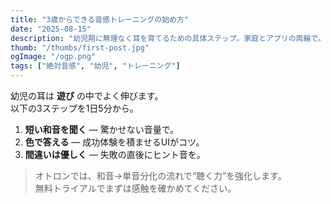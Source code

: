 ```yaml
---
title: "3歳からできる音感トレーニングの始め方"
date: "2025-08-15"
description: "幼児期に無理なく耳を育てるための具体ステップ。家庭とアプリの両輪で。"
thumb: "/thumbs/first-post.jpg"
ogImage: "/ogp.png"
tags: ["絶対音感", "幼児", "トレーニング"]
---
```


幼児の耳は **遊び** の中でよく伸びます。  
以下の3ステップを1日5分から。

1. **短い和音を聞く** — 驚かせない音量で。  
2. **色で答える** — 成功体験を積ませるUIがコツ。  
3. **間違いは優しく** — 失敗の直後にヒント音を。

> オトロンでは、和音→単音分化の流れで“聴く力”を強化します。  
> 無料トライアルでまずは感触を確かめてください。

